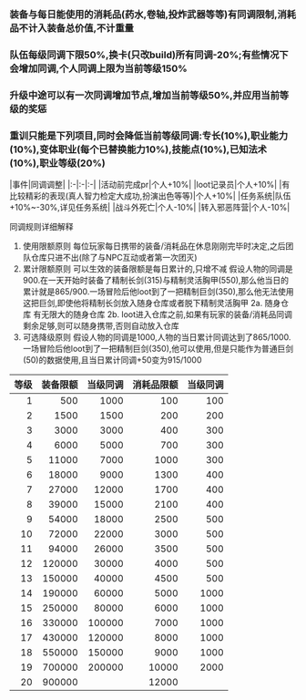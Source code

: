 ### 装备与每日能使用的消耗品(药水,卷轴,投炸武器等等)有同调限制,消耗品不计入装备总价值,不计重量 ###
### 队伍每级同调下限50%,换卡(只改build)所有同调-20%;有些情况下会增加同调,个人同调上限为当前等级150% ###
### 升级中途可以有一次同调增加节点,增加当前等级50%,并应用当前等级的奖惩 ###  
### 重训只能是下列项目,同时会降低当前等级同调:专长(10%),职业能力(10%),变体职业(每个已替换能力10%),技能点(10%),已知法术(10%),职业等级(20%) ###  

|事件|同调调整|
|:-|:-|:-|
|活动前完成pr|个人+10%|
|loot记录员|个人+10%|
|有比较精彩的表现(真人智力检定大成功,扮演出色等等)|个人+10%|
|任务系统|队伍+10%~-30%,详见任务系统|
|战斗外死亡|个人-10%|
|转入邪恶阵营|个人-10%|

同调规则详细解释
1. 使用限额原则
每位玩家每日携带的装备/消耗品在休息刚刚完毕时决定,之后团队仓库只进不出(除了与NPC互动或者第一次团灭)
2. 累计限额原则
可以生效的装备限额是每日累计的,只增不减
假设人物的同调是900.在一天开始时装备了精制长剑(315)与精制灵活胸甲(550),那么他当日的累计就是865/900.一场冒险后他loot到了一把精制巨剑(350),那么他无法使用这把巨剑,即使他将精制长剑放入随身仓库或者脱下精制灵活胸甲
2a. 随身仓库
有无限大的随身仓库
2b. loot进入仓库之前,如果有玩家的装备/消耗品同调剩余足够,则可以随身携带,否则自动放入仓库
3. 可选降级原则
假设人物的同调是1000,人物的当日累计同调达到了865/1000.一场冒险后他loot到了一把精制巨剑(350),他可以使用,但是只能作为普通巨剑(50)的数据使用,且当日累计同调+50变为915/1000

|等级|装备限额|当级同调|消耗品限额|当级同调|
|-:|-:|-:|-:|-:|
| 1|   500|  1000|  100| 100|
| 2|  1500|  1500|  200| 200|
| 3|  3000|  3000|  400| 300|
| 4|  6000|  5000|  700| 300|
| 5| 11000|  7000| 1000| 300|
| 6| 18000|  9000| 1300| 400|
| 7| 27000| 12000| 1700| 400|
| 8| 39000| 15000| 2100| 400|
| 9| 54000| 18000| 2500| 500|
|10| 72000| 22000| 3000| 500|
|11| 94000| 26000| 3500| 500|
|12|120000| 30000| 4000| 500|
|13|150000| 40000| 4500| 500|
|14|190000| 60000| 5000|1000|
|15|250000| 80000| 6000|1000|
|16|330000|100000| 7000|1000|
|17|430000|120000| 8000|1000|
|18|550000|150000| 9000|1000|
|19|700000|200000|10000|2000|
|20|900000|      |12000|    |
